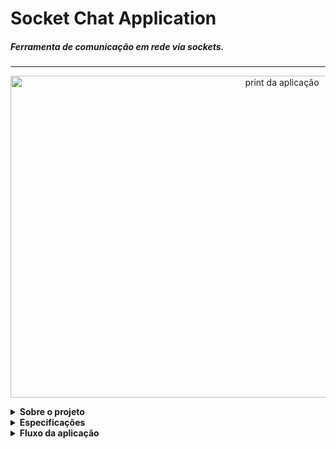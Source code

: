 # Socket Chat Application
##### Ferramenta de comunicação em rede via sockets.

------------
<p align="center">
	<img height="515px" width="853px" alt="print da aplicação" src="https://drive.google.com/file/d/18EeDXAY9PeTrLsIYZh7-kcSMTEJspNj9/view?usp=sharing"/>
</p>
<details>
<summary><strong>Sobre o projeto</strong></summary>
Aplicação desenvolvida no intuito de realizar a Atividades Práticas Supervisionandas da UNIP Paraíso, 5º semestre de 2021. 
Tem como objetivo permitir a comunicação entre aplicações clientes, trocandos mensagens em arquivos em uma rede que esteja rodando a aplicação server, comunicação feita via Socket utilizando as classes ServerSocket e Socket do pacote java.net da linguagem Java. A aplicação server faz o intermédio e direcionamento das mensagens entre as aplicações clientes via socket.
</details>

<details>
<summary><strong>Especificações</strong></summary>
<li>Java 11.0.10</li>
<li>JavaFX 11.0.2</li>
<li>Arquivos compilados na versão Java 11</li>
</details>

<details>
<summary><strong>Fluxo da aplicação</strong></summary>
<p align="center">
	<img alt="Fluxo do programa" src="https://drive.google.com/file/d/1EYWP_ERXNCt5rA8T6CngyIZjmL_wYADZ/view?usp=sharing"/>
</p>
</details>
